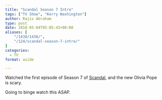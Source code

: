 ```yaml
---
title: "Scandal Season 7 Intro"
tags: ["TV Show", "Kerry Washington"]
author: Rajiv Abraham
type: post
date: 2018-05-04T05:05:43+00:00
aliases: [
    "/1438/1438/",
    "/124/scandal-season-7-intro/"
]
categories:
  - TV
format: aside

---
```

Watched the first episode of Season 7 of <a href="https://www.imdb.com/title/tt1837576/" target="_blank" rel="noopener">Scandal</a>, and the new Olivia Pope is scary.

Going to binge watch this ASAP.